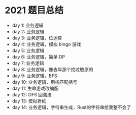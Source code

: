 # 2021 题目总结

- day  1: 业务逻辑
- day  2: 业务逻辑
- day  3: 业务逻辑，位运算
- day  4: 业务逻辑，模拟 bingo 游戏
- day  5: 业务逻辑
- day  6: 业务逻辑，简单 DP
- day  7: 业务逻辑
- day  8: 业务逻辑，像去年那个找过敏原的
- day  9: 业务逻辑，BFS
- day 10: 业务逻辑，用栈匹配括号
- day 11: 生命游戏改编版
- day 12: DFS 回溯法
- day 13: 模拟折纸
- day 14: 业务逻辑，字符串生成，Rust的字符串给我整不会了
